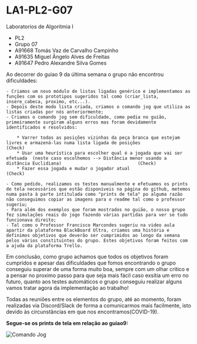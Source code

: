 # LA1-PL2-G07
Laboratorios de Algoritmia I
- PL2 
- Grupo 07 
- A91668 Tomás Vaz de Carvalho Campinho 
- A91635 Miguel Ângelo Alves de Freitas 
- A91647 Pedro Alexandre Silva Gomes

Ao decorrer do guiao 9 da última semana o grupo não encontrou dificuldades:

	- Criamos um novo módulo de listas ligadas genérico e implementamos as funções com os prototipos sugeridos tal como (criar_lista, insere_cabeca, proximo, etc...).
	- Depois deste modo lista criada, criamos o comando jog que utiliza as listas criadas por nós anteriormente;
	- Criamos o comando jog sem dificuldade, como pedia no guião, primeiramente surgiram alguns erros mas foram devidamente identificados e resolvidos:

		* Varrer todas as posições vizinhas da peça branca que estejam livres e armazená-las numa lista ligada de posições                                                              (Check)
		* Usar uma heurística para escolher qual é a jogada que vai ser efetuada  (neste caso escolhemos --> Distância menor usando a distância Euclidiana)                             (Check)
		* Fazer essa jogada e mudar o jogador atual                                                                                                                                     (Check)

	- Como pedido, realizamos os testes manualmente e efetuamos os prints de tela necessários que estão disponiveis na página do github, metemos numa pasta à parte intitulada como "prints de tela" po alguma razão não conseguimos copiar as imagens para o readme tal como o professor sugeriu;
	- Para além dos exemplos que foram mostrados no guião, o nosso grupo fez simulações reais do jogo fazendo várias partidas para ver se tudo funcionava direito;
	- Tal como o Professor Francisco Marcondes sugeriu na video aula apartir da plataforma BlackBoard Ultra, criamos uma história e definimos objetivos que deverão ser cumprimidos ao longo da semana pelos vários constituintes do grupo. Estes objetivos foram feitos com a ajuda da plataforma Trello.

Em conclusão, como grupo achamos que todos os objetivos foram cumpridos e apesar das dificuldades que fomos encontrando o grupo conseguiu superar de uma forma muito boa, sempre com um olhar critico e a pensar no proximo passo para que seja mais fácil caso exsitia um erro no futuro, quanto aos testes automáticos o grupo conseguiu realizar alguns vamos tratar agora da implementação ao trabalho!

Todas as reuniões entre os elementos do grupo, até ao momento, foram realizadas via Discord/Slack de forma a comunicarmos mais facilmente, isto devido às circunstâncias em que nos encontramos(COVID-19).


<b>Segue-se os prints de tela em relação ao guiao9:</b>

![Comando Jog](https://github.com/TomasCampinho/LA1-PL2-G07/blob/master/Prints%20de%20telas/Guiao9/Implementa%C3%A7%C3%A3o%20do%20comando%20jog.png)